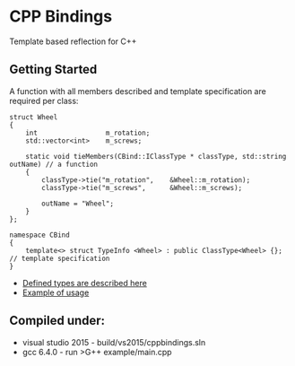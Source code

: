 # CPP Bindings

Template based reflection for C++

## Getting Started

A function with all members described and template specification are required per class:

```
struct Wheel
{
    int                 m_rotation;
    std::vector<int>    m_screws;

    static void tieMembers(CBind::IClassType * classType, std::string outName) // a function
    {
        classType->tie("m_rotation",    &Wheel::m_rotation);
        classType->tie("m_screws",      &Wheel::m_screws);

        outName = "Wheel";
    }
};

namespace CBind
{
    template<> struct TypeInfo <Wheel> : public ClassType<Wheel> {}; // template specification
}
```

* [Defined types are described here](https://github.com/spoiltos/cppbindings/blob/master/cppbindings/Reflection.h)
* [Example of usage](https://github.com/spoiltos/cppbindings/blob/master/example/main.cpp)
     
## Compiled under:
* visual studio 2015 - build/vs2015/cppbindings.sln
* gcc 6.4.0 - run >G++ example/main.cpp